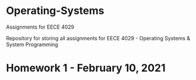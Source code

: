 # Operating-Systems
Assignments for EECE 4029


Repository for storing all assignments for EECE 4029 - Operating Systems & System Programming

# Homework 1 - February 10, 2021
